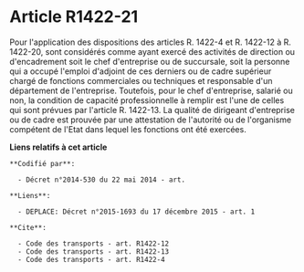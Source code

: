 # Article R1422-21

Pour l'application des dispositions des articles R. 1422-4 et R. 1422-12 à R. 1422-20, sont considérés comme ayant exercé des
activités de direction ou d'encadrement soit le chef d'entreprise ou de succursale, soit la personne qui a occupé l'emploi
d'adjoint de ces derniers ou de cadre supérieur chargé de fonctions commerciales ou techniques et responsable d'un
département de l'entreprise. Toutefois, pour le chef d'entreprise, salarié ou non, la condition de capacité professionnelle à
remplir est l'une de celles qui sont prévues par l'article R. 1422-13. La qualité de dirigeant d'entreprise ou de cadre est
prouvée par une attestation de l'autorité ou de l'organisme compétent de l'Etat dans lequel les fonctions ont été exercées.

**Liens relatifs à cet article**

	**Codifié par**:

	  - Décret n°2014-530 du 22 mai 2014 - art.

	**Liens**:

	  - DEPLACE: Décret n°2015-1693 du 17 décembre 2015 - art. 1

	**Cite**:

	  - Code des transports - art. R1422-12
	  - Code des transports - art. R1422-13
	  - Code des transports - art. R1422-4
